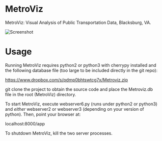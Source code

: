 MetroViz
========
MetroViz: Visual Analysis of Public Transportation Data, Blacksburg, VA.

![Screenshot](http://i.imgur.com/PGDZESE.png)

Usage
=====
Running MetroViz requires python2 or python3 with cherrypy installed and the following database file (too large to be included directly in the git repo):

https://www.dropbox.com/s/pdmp0bhtswtcg7x/Metroviz.zip

git clone the project to obtain the source code and place the Metroviz.db file in the root (MetroViz) directory.

To start MetroViz, execute webserver6.py (runs under python2 or python3) and *either* webserver2 or webserver3 (depending on your version of python). Then, point your browser at:

localhost:8000/app

To shutdown MetroViz, kill the two server processes.
